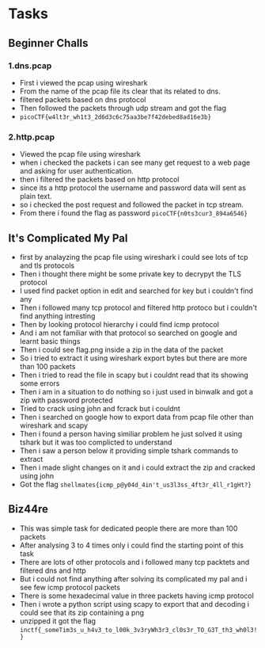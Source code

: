 # Tasks
## Beginner Challs
### 1.dns.pcap
* First i viewed the pcap using wireshark
* From the name of the pcap file its clear that its related to dns.
* filtered packets based on dns protocol
* Then followed the packets through udp stream and got the flag
* ```picoCTF{w4lt3r_wh1t3_2d6d3c6c75aa3be7f42debed8ad16e3b}```
### 2.http.pcap
* Viewed the pcap file using wireshark
* when i checked the packets i can see many get request to a web page and
  asking for user authentication.
* then i filtered the packets based on http protocol
* since its a http protocol the username and password data will sent as plain text.
* so i checked the post request and followed the packet in tcp stream.
* From there i found the flag as password ``picoCTF{n0ts3cur3_894a6546}``
## It's Complicated My Pal
* first by analayzing the pcap file using wireshark i could see lots of tcp and tls protocols
* Then i thought there might be some private key to decrypyt the TLS protocol
* I used find packet option in edit and searched for key but i couldn't find any
* Then i followed many tcp protocol and filtered http protoco but i couldn't find anything intresting
* Then by looking protocol hierarchy i could find icmp protocol 
* And i am not familiar with that protocol so searched on google and learnt basic things
* Then i could see flag.png inside a zip in the data of the packet
* So i tried to extract it using wireshark export bytes but there are more than 100 packets
* Then i tried to read the file in scapy but i couldnt read that its showing some errors
* Then i am in a situation to do nothing so i just used in binwalk and got a zip with password protected
* Tried to crack using john and fcrack but i couldnt
* Then i searched on google how to export data from pcap file other than wireshark and scapy
* Then i found a person having similiar problem he just solved it using tshark but it was too complicted to understand
* Then i saw a person below it providing simple tshark commands to extract
* Then i made slight changes on it and i could extract the zip and cracked using john
* Got the flag ```shellmates{icmp_p@y04d_4in't_us3l3ss_4ft3r_4ll_r1gHt?}```
## Biz44re
* This was simple task for dedicated people there are more than 100 packets
* After analysing 3 to 4 times only i could find the starting point of this task
* There are lots of other protocols and i followed many tcp packtets and filtered dns and http
* But i could not find anything after solving its complicated my pal and i see few icmp protocol packets
* There is some hexadecimal value in three packets having icmp protocol
* Then i wrote a python script using scapy to export that and decoding i could see that its zip containing a png
* unzipped it got the flag ```inctf{_someTim3s_u_h4v3_to_l00k_3v3ryWh3r3_cl0s3r_TO_G3T_th3_wh0l3!}```

